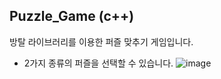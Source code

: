 ## Puzzle_Game (c++)

방탈 라이브러리를 이용한 퍼즐 맞추기 게임입니다.

- 2가지 종류의 퍼즐을 선택할 수 있습니다.
![image](https://user-images.githubusercontent.com/70556633/93705423-25e9e200-fb58-11ea-8ad0-f15ef8ee56b0.png)


